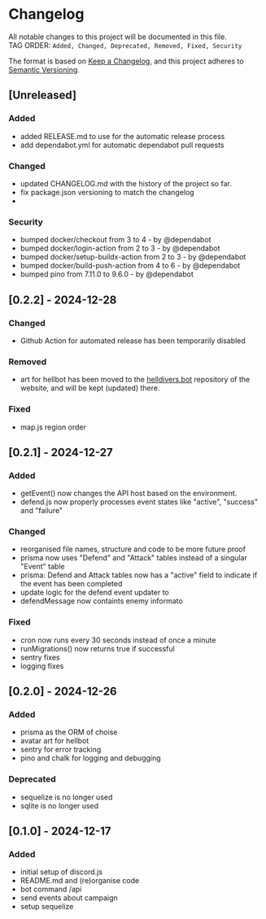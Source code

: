 # Changelog

All notable changes to this project will be documented in this file. <br>
TAG ORDER: `Added, Changed, Deprecated, Removed, Fixed, Security`

The format is based on [Keep a Changelog](https://keepachangelog.com/en/1.0.0/),
and this project adheres to [Semantic Versioning](https://semver.org/spec/v2.0.0.html).

## [Unreleased]

### Added

-   added RELEASE.md to use for the automatic release process
-   add dependabot.yml for automatic dependabot pull requests

### Changed

-   updated CHANGELOG.md with the history of the project so far.
-   fix package.json versioning to match the changelog
-

### Security

-   bumped docker/checkout from 3 to 4 - by @dependabot
-   bumped docker/login-action from 2 to 3 - by @dependabot
-   bumped docker/setup-buildx-action from 2 to 3 - by @dependabot
-   bumped docker/build-push-action from 4 to 6 - by @dependabot
-   bumped pino from 7.11.0 to 9.6.0 - by @dependabot

## [0.2.2] - 2024-12-28

### Changed

-   Github Action for automated release has been temporarily disabled

### Removed

-   art for hellbot has been moved to the [helldivers.bot](https://github.com/elfensky/helldivers.bot) repository of the website, and will be kept (updated) there.

### Fixed

-   map.js region order

## [0.2.1] - 2024-12-27

### Added

-   getEvent() now changes the API host based on the environment.
-   defend.js now properly processes event states like "active", "success" and "failure"

### Changed

-   reorganised file names, structure and code to be more future proof
-   prisma now uses "Defend" and "Attack" tables instead of a singular "Event" table
-   prisma: Defend and Attack tables now has a "active" field to indicate if the event has been completed
-   update logic for the defend event updater to
-   defendMessage now containts enemy informato

### Fixed

-   cron now runs every 30 seconds instead of once a minute
-   runMigrations() now returns true if successful
-   sentry fixes
-   logging fixes

## [0.2.0] - 2024-12-26

### Added

-   prisma as the ORM of choise
-   avatar art for hellbot
-   sentry for error tracking
-   pino and chalk for logging and debugging

### Deprecated

-   sequelize is no longer used
-   sqlite is no longer used

## [0.1.0] - 2024-12-17

### Added

-   initial setup of discord.js
-   README.md and (re)organise code
-   bot command /api
-   send events about campaign
-   setup sequelize
